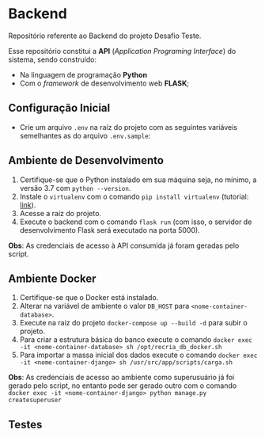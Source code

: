 # Backend

Repositório referente ao Backend do projeto Desafio Teste.

Esse repositório constitui a **API** (_Application Programing Interface_) do sistema, sendo construído:

- Na linguagem de programação **Python**
- Com o _framework_ de desenvolvimento web **FLASK**;

## Configuração Inicial

- Crie um arquivo `.env` na raíz do projeto com as seguintes variáveis semelhantes as do arquivo `.env.sample`:

## Ambiente de Desenvolvimento

1) Certifique-se que o Python instalado em sua máquina seja, no mínimo, a versão 3.7 com `python --version`.
2) Instale o `virtualenv` com o comando `pip install virtualenv` (tutorial: [link](https://pythonacademy.com.br/blog/python-e-virtualenv-como-programar-em-ambientes-virtuais)).
3) Acesse a raíz do projeto.
4) Execute o backend com o comando `flask run` (com isso, o servidor de desenvolvimento Flask será executado na porta 5000).

**Obs**: As credenciais de acesso à API consumida já foram geradas pelo script.

## Ambiente Docker

1) Certifique-se que o Docker está instalado.
2) Alterar na variável de ambiente o valor `DB_HOST` para `<nome-container-database>`.
3) Execute na raiz do projeto `docker-compose up --build -d` para subir o projeto.
4) Para criar a estrutura básica do banco execute o comando `docker exec -it <nome-container-database> sh /opt/recria_db_docker.sh`
5) Para importar a massa inicial dos dados execute o comando `docker exec -it <nome-container-django> sh /usr/src/app/scripts/carga.sh`

**Obs**: As credenciais de acesso ao ambiente como superusuário já foi gerado pelo script, no entanto pode ser gerado outro com o comando `docker exec -it <nome-container-django> python manage.py createsuperuser`
## Testes

